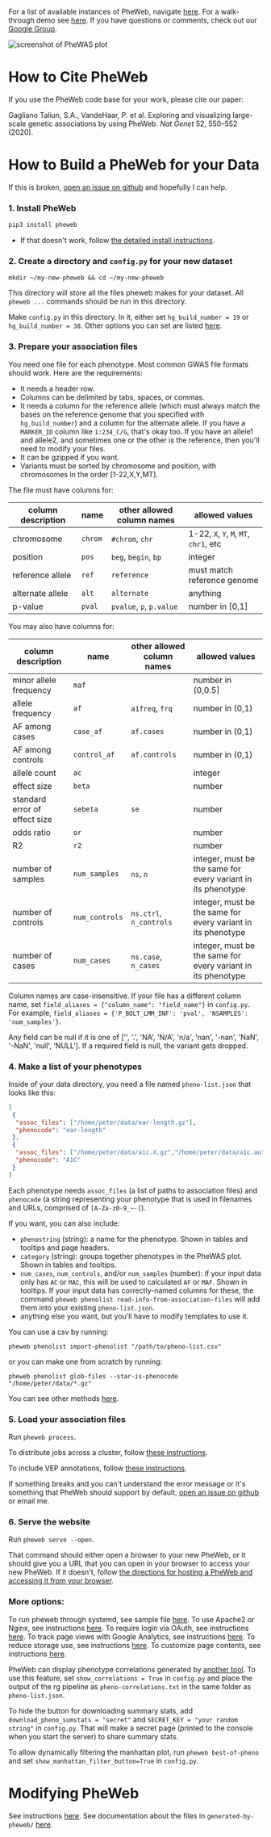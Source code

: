 For a list of available instances of PheWeb, navigate [here](http://pheweb.sph.umich.edu).
For a walk-through demo see [here](etc/demo.md#demo-navigating-pheweb).
If you have questions or comments, check out our [Google Group](https://groups.google.com/g/pheweb-umich).

![screenshot of PheWAS plot](https://cloud.githubusercontent.com/assets/862089/25474725/3edbe256-2b02-11e7-8abb-0ca26d406b11.png)

# How to Cite PheWeb
If you use the PheWeb code base for your work, please cite our paper:

Gagliano Taliun, S.A., VandeHaar, P. et al. Exploring and visualizing large-scale genetic associations by using PheWeb. *Nat Genet* 52, 550–552 (2020).

# How to Build a PheWeb for your Data

If this is broken, [open an issue on github](https://github.com/statgen/pheweb/issues/new) and hopefully I can help.

### 1. Install PheWeb

```bash
pip3 install pheweb
```

- If that doesn't work, follow [the detailed install instructions](etc/detailed-install-instructions.md#detailed-install-instructions).

### 2. Create a directory and `config.py` for your new dataset

```
mkdir ~/my-new-pheweb && cd ~/my-new-pheweb
```

This directory will store all the files pheweb makes for your dataset. All `pheweb ...` commands should be run in this directory.

Make `config.py` in this directory. In it, either set `hg_build_number = 19` or `hg_build_number = 38`.  Other options you can set are listed [here](etc/detailed-loading-instructions.md#configuration-options).

### 3. Prepare your association files

You need one file for each phenotype.  Most common GWAS file formats should work.  Here are the requirements:

- It needs a header row.
- Columns can be delimited by tabs, spaces, or commas.
- It needs a column for the reference allele (which must always match the bases on the reference genome that you specified with `hg_build_number`) and a column for the alternate allele.  If you have a `MARKER_ID` column like `1:234_C/G`, that's okay too.  If you have an allele1 and allele2, and sometimes one or the other is the reference, then you'll need to modify your files.
- It can be gzipped if you want.
- Variants must be sorted by chromosome and position, with chromosomes in the order [1-22,X,Y,MT].

The file must have columns for:

| column description | name    | other allowed column names | allowed values |
| ---                | ---     | ---                        | --- |
| chromosome         | `chrom` | `#chrom`, `chr`            | 1-22, `X`, `Y`, `M`, `MT`, `chr1`, etc |
| position           | `pos`   | `beg`, `begin`, `bp`       | integer |
| reference allele   | `ref`   | `reference`                | must match reference genome |
| alternate allele   | `alt`   | `alternate`                | anything |
| p-value            | `pval`  | `pvalue`, `p`, `p.value`   | number in [0,1] |


You may also have columns for:

| column description            | name           | other allowed column names | allowed values |
| ---                           | ---            | ---                        | --- |
| minor allele frequency        | `maf`          |                            | number in (0,0.5] |
| allele frequency              | `af`           | `a1freq`, `frq`            | number in (0,1) |
| AF among cases                | `case_af`      | `af.cases`                 | number in (0,1) |
| AF among controls             | `control_af`   | `af.controls`              | number in (0,1) |
| allele count                  | `ac`           |                            | integer |
| effect size                   | `beta`         |                            | number |
| standard error of effect size | `sebeta`       | `se`                       | number |
| odds ratio                    | `or`           |                            | number |
| R2                            | `r2`           |                            | number |
| number of samples             | `num_samples`  | `ns`, `n`                  | integer, must be the same for every variant in its phenotype |
| number of controls            | `num_controls` | `ns.ctrl`, `n_controls`    | integer, must be the same for every variant in its phenotype |
| number of cases               | `num_cases`    | `ns.case`, `n_cases`       | integer, must be the same for every variant in its phenotype |


Column names are case-insensitive.  If your file has a different column name, set `field_aliases = {"column_name": "field_name"}` in `config.py`.  For example, `field_aliases = {'P_BOLT_LMM_INF': 'pval', 'NSAMPLES': 'num_samples'}`.

Any field can be null if it is one of ['', '.', 'NA', 'N/A', 'n/a', 'nan', '-nan', 'NaN', '-NaN', 'null', 'NULL'].  If a required field is null, the variant gets dropped.


### 4. Make a list of your phenotypes

Inside of your data directory, you need a file named `pheno-list.json` that looks like this:

```json
[
 {
  "assoc_files": ["/home/peter/data/ear-length.gz"],
  "phenocode": "ear-length"
 },
 {
  "assoc_files": ["/home/peter/data/a1c.X.gz","/home/peter/data/a1c.autosomal.gz"],
  "phenocode": "A1C"
 }
]
```

Each phenotype needs `assoc_files` (a list of paths to association files) and `phenocode` (a string representing your phenotype that is used in filenames and URLs, comprised of `[A-Za-z0-9_~-]`).

If you want, you can also include:

- `phenostring` (string): a name for the phenotype. Shown in tables and tooltips and page headers.
- `category` (string): groups together phenotypes in the PheWAS plot. Shown in tables and tooltips.
- `num_cases`, `num_controls`, and/or `num_samples` (number): if your input data only has `AC` or `MAC`, this will be used to calculated `AF` or `MAF`.  Shown in tooltips.  If your input data has correctly-named columns for these, the command `pheweb phenolist read-info-from-association-files` will add them into your existing `pheno-list.json`.
- anything else you want, but you'll have to modify templates to use it.

You can use a csv by running:

```
pheweb phenolist import-phenolist "/path/to/pheno-list.csv"
```

or you can make one from scratch by running:

```
pheweb phenolist glob-files --star-is-phenocode "/home/peter/data/*.gz"
```

You can see other methods [here](etc/detailed-loading-instructions.md#making-pheno-listjson).


### 5. Load your association files

Run `pheweb process`.

To distribute jobs across a cluster, follow [these instructions](etc/detailed-loading-instructions.md#distributing-jobs-across-a-cluster).

To include VEP annotations, follow [these instructions](etc/detailed-loading-instructions.md#annotating-with-vep).

If something breaks and you can't understand the error message or it's something that PheWeb should support by default, [open an issue on github](https://github.com/statgen/pheweb/issues/new) or email me.

### 6. Serve the website

Run `pheweb serve --open`.

That command should either open a browser to your new PheWeb, or it should give you a URL that you can open in your browser to access your new PheWeb.
If it doesn't, follow [the directions for hosting a PheWeb and accessing it from your browser](etc/detailed-webserver-instructions.md#hosting-a-pheweb-and-accessing-it-from-your-browser).

### More options:

To run pheweb through systemd, see sample file [here](etc/pheweb.service).
To use Apache2 or Nginx, see instructions [here](etc/detailed-webserver-instructions.md#using-apache2-or-nginx).
To require login via OAuth, see instructions [here](etc/detailed-webserver-instructions.md#using-oauth).
To track page views with Google Analytics, see instructions [here](etc/detailed-webserver-instructions.md#using-google-analytics).
To reduce storage use, see instructions [here](etc/detailed-webserver-instructions.md#reducing-storage-use).
To customize page contents, see instructions [here](etc/detailed-webserver-instructions.md#customizing-page-contents).

PheWeb can display phenotype correlations generated by [another tool](https://github.com/statgen/pheweb-rg-pipeline).
To use this feature, set `show_correlations = True`  in `config.py` and place the output of the rg pipeline as `pheno-correlations.txt` in the same folder as `pheno-list.json`.

To hide the button for downloading summary stats, add `download_pheno_sumstats = "secret"` and `SECRET_KEY = "your random string"` in `config.py`.  That will make a secret page (printed to the console when you start the server) to share summary stats.

To allow dynamically filtering the manhattan plot, run `pheweb best-of-pheno` and set `show_manhattan_filter_button=True` in `config.py`.

# Modifying PheWeb

See instructions [here](etc/detailed-development-instructions.md).
See documentation about the files in `generated-by-pheweb/` [here](etc/detailed-internal-dataflow.md).
